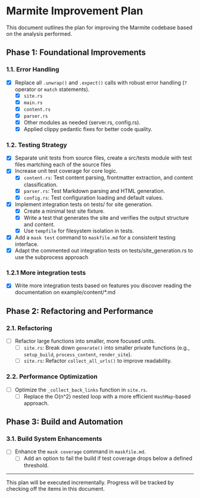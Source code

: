 # Marmite Improvement Plan

This document outlines the plan for improving the Marmite codebase based on the analysis performed.

## Phase 1: Foundational Improvements

### 1.1. Error Handling

- [x] Replace all `.unwrap()` and `.expect()` calls with robust error handling (`?` operator or `match` statements).
  - [x] `site.rs`
  - [x] `main.rs`
  - [x] `content.rs`
  - [x] `parser.rs`
  - [x] Other modules as needed (server.rs, config.rs).
  - [x] Applied clippy pedantic fixes for better code quality.

### 1.2. Testing Strategy

- [x] Separate unit tests from source files, create a src/tests module with test files martching each of the source files
- [x] Increase unit test coverage for core logic.
  - [x] `content.rs`: Test content parsing, frontmatter extraction, and content classification.
  - [x] `parser.rs`: Test Markdown parsing and HTML generation.
  - [x] `config.rs`: Test configuration loading and default values.
- [x] Implement integration tests on tests/ for site generation.
  - [x] Create a minimal test site fixture.
  - [x] Write a test that generates the site and verifies the output structure and content.
  - [x] Use `tempfile` for filesystem isolation in tests.
- [x] Add a `mask test` command to `maskfile.md` for a consistent testing interface.
- [x] Adapt the commented out integration tests on tests/site_generation.rs to use the subprocess approach

### 1.2.1 More integration tests

- [x] Write more integration tests based on features you discover reading the documentation on example/content/*.md


## Phase 2: Refactoring and Performance

### 2.1. Refactoring

- [ ] Refactor large functions into smaller, more focused units.
  - [ ] `site.rs`: Break down `generate()` into smaller private functions (e.g., `setup_build`, `process_content`, `render_site`).
  - [ ] `site.rs`: Refactor `collect_all_urls()` to improve readability.

### 2.2. Performance Optimization

- [ ] Optimize the `_collect_back_links` function in `site.rs`.
  - [ ] Replace the O(n^2) nested loop with a more efficient `HashMap`-based approach.

## Phase 3: Build and Automation

### 3.1. Build System Enhancements

- [ ] Enhance the `mask coverage` command in `maskfile.md`.
  - [ ] Add an option to fail the build if test coverage drops below a defined threshold.

---

This plan will be executed incrementally. Progress will be tracked by checking off the items in this document.
